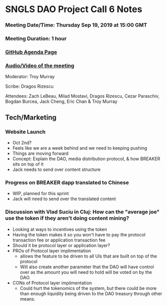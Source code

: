 # SNGLS DAO Project Call 6 Notes

### Meeting Date/Time: Thursday Sep 19, 2019 at 15:00 GMT
### Meeting Duration: 1 hour
### [GitHub Agenda Page](https://github.com/SingularDTV/snglsdao-pm/issues/7)
### [Audio/Video of the meeting](https://x.breaker.io/?type=series&id=a2f603dc22a1be4fa8d4ef9ce455360bf3ab8ce772526e35fef79175fa1dfadf&season=1ce1e2eede2395de6351df4d9e6db8069a198e127a178d3ea684e4eafc2f4a4c&episode=26f029f7dea2287d0d02b893fef5940db1b99f1ce31a144411963b7faab8893b)

Moderator: Troy Murray

Scribe: Dragos Rizescu

Attendees: Zach LeBeau, Milad Mostavi, Dragos Rizescu, Cezar Paraschiv, Bogdan Burcea, Jack Cheng, Eric Chan & Troy Murray

## Tech/Marketing

### Website Launch
- Oct 2nd?
- Feels like we are a week behind and we need to keeping pushing
- Things are moving forward
- Concept: Explain the DAO, media distribution protocol, & how BREAKER sits on top of it
- Jack needs to send over content structure

### Progress on BREAKER dapp translated to Chinese
- WIP, planned for this sprint
- Jack will need to send over the translated content

### Discussion with Vlad Suciu in Cluj: How can the "average joe" use the token if they aren't doing content mining?
- Looking at ways to incentives using the token
- Having the token makes it so you won't have to pay the protocol transaction fee or application transaction fee
- Should it be protocol layer or application layer?
- PROs of Protocol layer implimentation
  - allows the feature to be driven to all UIs that are built on top of the protocol
  - Will also create another parameter that the DAO will have control over as the amount you will need to hold will be voted on by the DAO.
- CONs of Protocol layer implimentation
  - Could hurt the tokenomics of the system, but there could be more than enough liquidity being driven to the DAO treasury through other means.
